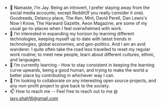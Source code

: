 - 👋 Namaste, I’m Jay. Being an introvert, I prefer staying away from the social media accounts; except Reddit(If you really consider it one). Goodreads, Delancy place, The Ken, Mint, David Perell, Dan Lewis's Now I Know, The Harward Gazette, Aeon Magazine, are some of my usual go-to-places when I feel overwhelmed with work.
- 👀 I’m interested in expanding my horizon by learning different technologies, keeping myself up to date with latest trends in technologies, global economies, and geo-politics. And I am an avid wanderer. I quite often take the road less travelled to reset my regular work routine; to meet new people, learn about different cultures, ethnic, and languages.
- 🌱 I’m currently learning - How to stay consistent in keeping the learning curve upwards, being a good human, and trying to make the world a better place by contributing in whichever way I can.
- 💞️ I’m looking to collaborate on any interesting open source projects, and any non-profit project to give back to the society. 
- 📫 How to reach me -- Feel free to reach out to me @ jayy.shah16@gmail.com

<!---
mouyse/mouyse is a ✨ special ✨ repository because its `README.md` (this file) appears on your GitHub profile.
You can click the Preview link to take a look at your changes.
--->
